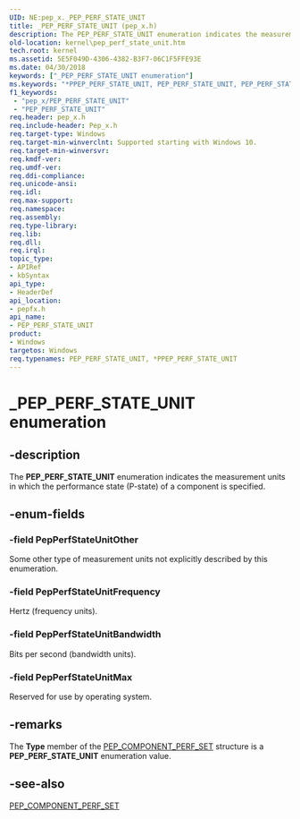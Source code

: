 ```yaml
---
UID: NE:pep_x._PEP_PERF_STATE_UNIT
title: _PEP_PERF_STATE_UNIT (pep_x.h)
description: The PEP_PERF_STATE_UNIT enumeration indicates the measurement units in which the performance state (P-state) of a component is specified.
old-location: kernel\pep_perf_state_unit.htm
tech.root: kernel
ms.assetid: 5E5F049D-4306-4382-B3F7-06C1F5FFE93E
ms.date: 04/30/2018
keywords: ["_PEP_PERF_STATE_UNIT enumeration"]
ms.keywords: "*PPEP_PERF_STATE_UNIT, PEP_PERF_STATE_UNIT, PEP_PERF_STATE_UNIT enumeration [Kernel-Mode Driver Architecture], PepPerfStateUnitBandwidth, PepPerfStateUnitFrequency, PepPerfStateUnitMax, PepPerfStateUnitOther, _PEP_PERF_STATE_UNIT, kernel.pep_perf_state_unit, pepfx/PEP_PERF_STATE_UNIT, pepfx/PepPerfStateUnitBandwidth, pepfx/PepPerfStateUnitFrequency, pepfx/PepPerfStateUnitMax, pepfx/PepPerfStateUnitOther"
f1_keywords:
 - "pep_x/PEP_PERF_STATE_UNIT"
 - "PEP_PERF_STATE_UNIT"
req.header: pep_x.h
req.include-header: Pep_x.h
req.target-type: Windows
req.target-min-winverclnt: Supported starting with Windows 10.
req.target-min-winversvr: 
req.kmdf-ver: 
req.umdf-ver: 
req.ddi-compliance: 
req.unicode-ansi: 
req.idl: 
req.max-support: 
req.namespace: 
req.assembly: 
req.type-library: 
req.lib: 
req.dll: 
req.irql: 
topic_type:
- APIRef
- kbSyntax
api_type:
- HeaderDef
api_location:
- pepfx.h
api_name:
- PEP_PERF_STATE_UNIT
product:
- Windows
targetos: Windows
req.typenames: PEP_PERF_STATE_UNIT, *PPEP_PERF_STATE_UNIT
---
```


# _PEP_PERF_STATE_UNIT enumeration


## -description


The <b>PEP_PERF_STATE_UNIT</b> enumeration indicates the measurement units in which the performance state (P-state) of a component is specified.


## -enum-fields




### -field PepPerfStateUnitOther

Some other type of measurement units not explicitly described by this enumeration.


### -field PepPerfStateUnitFrequency

Hertz (frequency units).


### -field PepPerfStateUnitBandwidth

Bits per second (bandwidth units).


### -field PepPerfStateUnitMax

Reserved for use by operating system.


## -remarks



The <b>Type</b> member of the <a href="https://docs.microsoft.com/windows-hardware/drivers/ddi/pepfx/ns-pepfx-_pep_component_perf_set">PEP_COMPONENT_PERF_SET</a> structure is a <b>PEP_PERF_STATE_UNIT</b> enumeration value.




## -see-also




<a href="https://docs.microsoft.com/windows-hardware/drivers/ddi/pepfx/ns-pepfx-_pep_component_perf_set">PEP_COMPONENT_PERF_SET</a>
 

 


